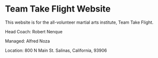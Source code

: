 # Team Take Flight Website

This website is for the all-volunteer martial arts institute, Team Take Flight.

Head Coach: Robert Nenque

Managed: Alfred Noza

Location: 800 N Main St. Salinas, California, 93906


